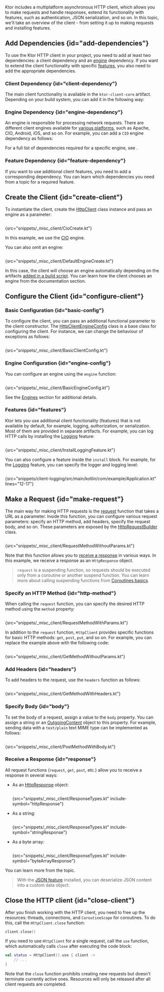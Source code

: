 [//]: # (title: Client Overview)

Ktor includes a multiplatform asynchronous HTTP client, which allows you to make requests and handle responses, extend its functionality with features, such as authentication, JSON serialization, and so on.
In this topic, we'll take an overview of the client - from setting it up to making requests and installing features. 

## Add Dependencies {id="add-dependencies"}
To use the Ktor HTTP client in your project, you need to add at least two dependencies: a client dependency and an [engine](http-client_engines.md) dependency. If you want to extend the client functionality with specific [features](http-client_features.md), you also need to add the appropriate dependencies.

### Client Dependency {id="client-dependency"}
The main client functionality is available in the `ktor-client-core` artifact. Depending on your build system, you can add it in the following way:
<var name="artifact_name" value="ktor-client-core"/>
<include src="lib.md" include-id="add_ktor_artifact"/>


### Engine Dependency {id="engine-dependency"}
An engine is responsible for processing network requests. There are different client engines available for [various platforms](http-client_multiplatform.md), such as Apache, CIO, Android, iOS, and so on. For example, you can add a `CIO` engine dependency as follows:
<var name="artifact_name" value="ktor-client-cio"/>
<include src="lib.md" include-id="add_ktor_artifact"/>

For a full list of dependencies required for a specific engine, see [](http-client_engines.md#dependencies).

### Feature Dependency {id="feature-dependency"}
If you want to use additional client features, you need to add a corresponding dependency. You can learn which dependencies you need from a topic for a required feature.




## Create the Client {id="create-client"}

To instantiate the client, create the [HttpClient](https://api.ktor.io/%ktor_version%/io.ktor.client/-http-client/index.html) class instance and pass an engine as a parameter:

```kotlin
```
{src="snippets/_misc_client/CioCreate.kt"}

In this example, we use the [CIO](https://api.ktor.io/%ktor_version%/io.ktor.client.engine.cio/-c-i-o/index.html) engine. 

You can also omit an engine:

```kotlin
```
{src="snippets/_misc_client/DefaultEngineCreate.kt"}

In this case, the client will choose an engine automatically depending on the artifacts [added in a build script](#engine-dependency). You can learn how the client chooses an engine from the [](http-client_engines.md#default) documentation section.

## Configure the Client {id="configure-client"}

### Basic Configuration {id="basic-config"}

To configure the client, you can pass an additional functional parameter to the client constructor. The [HttpClientEngineConfig](https://api.ktor.io/%ktor_version%/io.ktor.client.engine/-http-client-engine-config/index.html) class is a base class for configuring the client. For instance, we can change the behaviour of exceptions as follows:

```kotlin
```
{src="snippets/_misc_client/BasicClientConfig.kt"}

### Engine Configuration {id="engine-config"}
You can configure an engine using the `engine` function:

```kotlin
```
{src="snippets/_misc_client/BasicEngineConfig.kt"}

See the [Engines](http-client_engines.md) section for additional details.

### Features {id="features"}

Ktor lets you use additional client functionality (features) that is not available by default, for example, logging, authorization, or serialization. Most of them are provided in separate artifacts. For example, you can log HTTP calls by installing the [Logging](features_logging.md) feature:

```kotlin
```
{src="snippets/_misc_client/InstallLoggingFeature.kt"}

You can also configure a feature inside the `install` block. For example, for the [Logging](features_logging.md) feature, you can specify the logger and logging level:
```kotlin
```
{src="snippets/client-logging/src/main/kotlin/com/example/Application.kt" lines="12-17"}

## Make a Request {id="make-request"}

The main way for making HTTP requests is the [request](https://api.ktor.io/%ktor_version%/io.ktor.client.request/request.html) function that takes a URL as a parameter. Inside this function, you can configure various request parameters: specify an HTTP method, add headers, specify the request body, and so on. These parameters are exposed by the [HttpRequestBuilder](https://api.ktor.io/%ktor_version%/io.ktor.client.request/-http-request-builder/index.html) class.

```kotlin
```
{src="snippets/_misc_client/RequestMethodWithoutParams.kt"}

Note that this function allows you to [receive a response](#response) in various ways. In this example, we receive a response as an `HttpResponse` object.

> `request` is a suspending function, so requests should be executed only from a coroutine or another suspend function. You can learn more about calling suspending functions from [Coroutines basics](https://kotlinlang.org/docs/coroutines-basics.html).

### Specify an HTTP Method {id="http-method"}

When calling the `request` function, you can specify the desired HTTP method using the `method` property:

```kotlin
```
{src="snippets/_misc_client/RequestMethodWithParams.kt"}

In addition to the `request` function, `HttpClient` provides specific functions for basic HTTP methods: `get`, `post`, `put`, and so on. For example, you can replace the example above with the following code:
```kotlin
```
{src="snippets/_misc_client/GetMethodWithoutParams.kt"}

### Add Headers {id="headers"}
To add headers to the request, use the `headers` function as follows:
```kotlin
```
{src="snippets/_misc_client/GetMethodWithHeaders.kt"}


### Specify Body {id="body"}
To set the body of a request, assign a value to the `body` property. You can assign a string or an [OutgoingContent](https://api.ktor.io/%ktor_version%/io.ktor.http.content/-outgoing-content/index.html) object to this property. For example, sending data with a `text/plain` text MIME type can be implemented as follows:
```kotlin
```
{src="snippets/_misc_client/PostMethodWithBody.kt"}


### Receive a Response {id="response"}
All request functions (`request`, `get`, `post`, etc.) allow you to receive a response in several ways:
* As an [HttpResponse](https://api.ktor.io/%ktor_version%/io.ktor.client.statement/-http-response/index.html) object:
   ```kotlin
   ```
  {src="snippets/_misc_client/ResponseTypes.kt" include-symbol="httpResponse"}
  
* As a string:
   ```kotlin
   ```
  {src="snippets/_misc_client/ResponseTypes.kt" include-symbol="stringResponse"}
  
* As a byte array:
   ```kotlin
   ```
  {src="snippets/_misc_client/ResponseTypes.kt" include-symbol="byteArrayResponse"}

You can learn more from the [](response.md) topic.

> With the [JSON feature](json-feature.md#receive_data) installed, you can deserialize JSON content into a custom data object.


## Close the HTTP client {id="close-client"}

After you finish working with the HTTP client, you need to free up the resources: threads, connections, and `CoroutineScope` for coroutines. To do this, call the `HttpClient.close` function:

```kotlin
client.close()
```

If you need to use `HttpClient` for a single request, call the `use` function, which automatically calls `close` after executing the code block:

```kotlin
val status = HttpClient().use { client ->
    // ...
}
```

Note that the `close` function prohibits creating new requests but doesn't terminate currently active ones. Resources will only be released after all client requests are completed.
